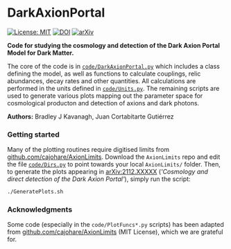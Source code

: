 # DarkAxionPortal

[![License: MIT](https://img.shields.io/badge/License-MIT-yellow.svg)](https://opensource.org/licenses/MIT) [![DOI](https://zenodo.org/badge/439945365.svg)](https://zenodo.org/badge/latestdoi/439945365) [![arXiv](https://img.shields.io/badge/arXiv-2112.11387-B31B1B)](https://arxiv.org/abs/2112.11387)

**Code for studying the cosmology and detection of the Dark Axion Portal Model for Dark Matter.**

The core of the code is in [`code/DarkAxionPortal.py`](code/DarkAxionPortal.py) which includes a class defining the model, as well as functions to calculate couplings, relic abundances, decay rates and other quantities. All calculations are performed in the units defined in [`code/Units.py`](code/Units.py). The remaining scripts are used to generate various plots mapping out the parameter space for cosmological producton and detection of axions and dark photons.

**Authors:** Bradley J Kavanagh, Juan Cortabitarte Gutiérrez

### Getting started

Many of the plotting routines require digitised limits from [github.com/cajohare/AxionLimits](github.com/cajohare/AxionLimits). Download the `AxionLimits` repo and edit the file [`code/Dirs.py`](code/Dirs.py) to point towards your local `AxionLimits/` folder. Then, to generate the plots appearing in [arXiv:2112.XXXXX](https://arxiv.org/abs/2112.11387) (*'Cosmology and direct detection of the Dark Axion Portal'*), simply run the script:
```bash
./GeneratePlots.sh
```

### Acknowledgments

Some code (especially in the `code/PlotFuncs*.py` scripts) has been adapted from [github.com/cajohare/AxionLimits](github.com/cajohare/AxionLimits) (MIT License), which we are grateful for.
